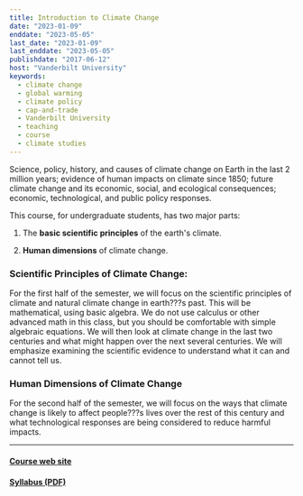 ```yaml
---
title: Introduction to Climate Change
date: "2023-01-09"
enddate: "2023-05-05"
last_date: "2023-01-09"
last_enddate: "2023-05-05"
publishdate: "2017-06-12"
host: "Vanderbilt University"
keywords:
  - climate change
  - global warming
  - climate policy
  - cap-and-trade
  - Vanderbilt University
  - teaching
  - course
  - climate studies
---
```


Science, policy, history, and causes of climate change on Earth in the last 
2 million years; evidence of human impacts on climate since 1850; future 
climate change and its economic, social, and ecological consequences; economic, 
technological, and public policy responses.

This course, for undergraduate students, has two major parts:

1. The __basic scientific principles__ of the earth's climate.

1. __Human dimensions__ of climate change.


<!--more-->

### Scientific Principles of Climate Change:


For the first half of the semester, we will focus on the scientific principles 
of climate and natural climate change in earth???s past. This will be 
mathematical, using basic algebra. We do not use calculus or other advanced 
math in this class, but you should be comfortable with simple algebraic 
equations. We will then look at climate change in the last two centuries and 
what might happen over the next several centuries. We will emphasize examining 
the scientific evidence to understand what it can and cannot tell us.

### Human Dimensions of Climate Change 

For the second half of the semester, we will focus on the ways that climate 
change is likely to affect people???s lives over the rest of this century and 
what technological responses are being considered to reduce harmful impacts.

---

#### [Course web site](https://ees2110.jgilligan.org)

#### [Syllabus (PDF)](https://ees2110.jgilligan.org/files/EES_2110_syllabus.pdf)

